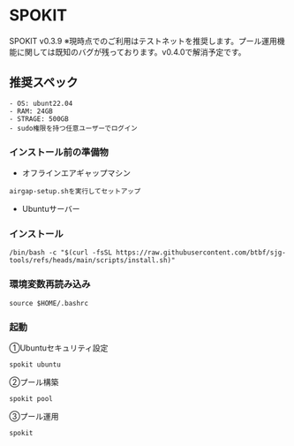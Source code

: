# SPOKIT

SPOKIT v0.3.9
※現時点でのご利用はテストネットを推奨します。プール運用機能に関しては既知のバグが残っております。v0.4.0で解消予定です。

## 推奨スペック
```
- OS: ubunt22.04
- RAM: 24GB
- STRAGE: 500GB
- sudo権限を持つ任意ユーザーでログイン
```

### インストール前の準備物
- オフラインエアギャップマシン
```
airgap-setup.shを実行してセットアップ
```
- Ubuntuサーバー

### インストール
```
/bin/bash -c "$(curl -fsSL https://raw.githubusercontent.com/btbf/sjg-tools/refs/heads/main/scripts/install.sh)"
```

### 環境変数再読み込み
```
source $HOME/.bashrc
```

### 起動
①Ubuntuセキュリティ設定
```
spokit ubuntu
```

②プール構築
```
spokit pool
```

③プール運用
```
spokit
```